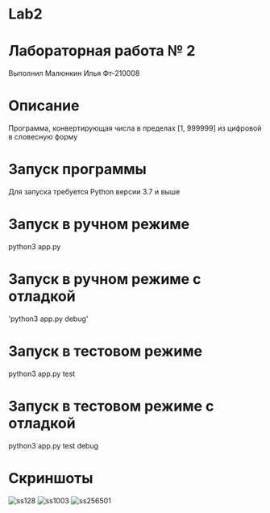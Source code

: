 # Lab2
# Лабораторная работа № 2
Выполнил Малюнкин Илья Фт-210008
# Описание
Программа, конвертирующая числа в пределах [1, 999999] из цифровой в словесную форму
# Запуск программы
Для запуска требуется Python версии 3.7 и выше
# Запуск в ручном режиме
python3 app.py
# Запуск в ручном режиме с отладкой
'python3 app.py debug'
# Запуск в тестовом режиме
python3 app.py test
# Запуск в тестовом режиме с отладкой
python3 app.py test debug
# Скриншоты
![ss128](https://user-images.githubusercontent.com/114622207/192896191-f54780d7-8615-4112-8edb-3a74d3ed7290.jpg)
![ss1003](https://user-images.githubusercontent.com/114622207/192896235-626577ba-67a0-4517-8d56-2d7e66c48006.jpg)
![ss256501](https://user-images.githubusercontent.com/114622207/192896246-b2710dd3-08c6-4810-beb1-c1976ae2b330.jpg)
